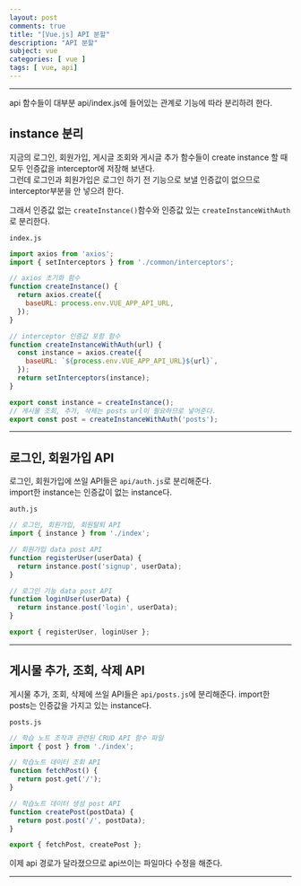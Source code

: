 ```yaml
---
layout: post
comments: true
title: "[Vue.js] API 분할"
description: "API 분할"
subject: vue
categories: [ vue ]
tags: [ vue, api]
---
```


<hr>

api 함수들이 대부분 api/index.js에 들어있는 관계로 기능에 따라 분리하려 한다.  

## instance 분리

지금의 로그인, 회원가입, 게시글 조회와 게시글 추가 함수들이 create instance 할 때 모두 인증값을 interceptor에 저장해 보낸다.  
그런데 로그인과 회원가입은 로그인 하기 전 기능으로 보낼 인증값이 없으므로 interceptor부분을 안 넣으려 한다.

그래서 인증값 없는 `createInstance()`함수와 인증값 있는 `createInstanceWithAuth`로 분리한다.  

`index.js`
```javascript
import axios from 'axios';
import { setInterceptors } from './common/interceptors';

// axios 초기화 함수
function createInstance() {
  return axios.create({
    baseURL: process.env.VUE_APP_API_URL,
  });
}

// interceptor 인증값 포함 함수
function createInstanceWithAuth(url) {
  const instance = axios.create({
    baseURL: `${process.env.VUE_APP_API_URL}${url}`,
  });
  return setInterceptors(instance);
}

export const instance = createInstance();
// 게시물 조회, 추가, 삭제는 posts url이 필요하므로 넣어준다.
export const post = createInstanceWithAuth('posts');
```

<hr>

## 로그인, 회원가입 API

로그인, 회원가입에 쓰일 API들은 `api/auth.js`로 분리해준다.  
import한 instance는 인증값이 없는 instance다.

`auth.js`
```javascript
// 로그인, 회원가입, 회원탈퇴 API
import { instance } from './index';

// 회원가입 data post API
function registerUser(userData) {
  return instance.post('signup', userData);
}

// 로그인 기능 data post API
function loginUser(userData) {
  return instance.post('login', userData);
}

export { registerUser, loginUser };
```

<hr>

## 게시물 추가, 조회, 삭제 API

게시물 추가, 조회, 삭제에 쓰일 API들은 `api/posts.js`에 분리해준다.
import한 posts는 인증값을 가지고 있는 instance다.

`posts.js`
```javascript
// 학습 노트 조작과 관련된 CRUD API 함수 파일
import { post } from './index';

// 학습노트 데이터 조회 API
function fetchPost() {
  return post.get('/');
}

// 학습노트 데이터 생성 post API
function createPost(postData) {
  return post.post('/', postData);
}

export { fetchPost, createPost };
```

이제 api 경로가 달라졌으므로 api쓰이는 파일마다 수정을 해준다.

<hr>
